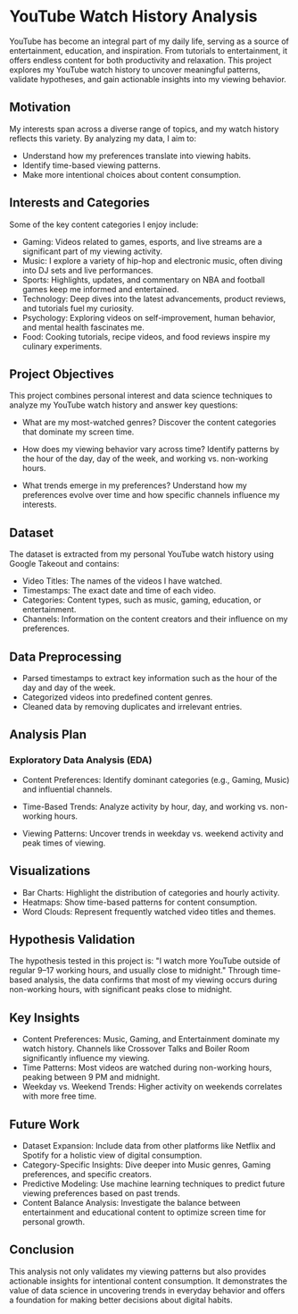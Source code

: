 # YouTube Watch History Analysis


YouTube has become an integral part of my daily life, serving as a source of entertainment, education, and inspiration. From tutorials to entertainment, it offers endless content for both productivity and relaxation. This project explores my YouTube watch history to uncover meaningful patterns, validate hypotheses, and gain actionable insights into my viewing behavior.

## Motivation
My interests span across a diverse range of topics, and my watch history reflects this variety. By analyzing my data, I aim to:

- Understand how my preferences translate into viewing habits.
- Identify time-based viewing patterns.
- Make more intentional choices about content consumption.
## Interests and Categories
Some of the key content categories I enjoy include:

- Gaming: Videos related to games, esports, and live streams are a significant part of my viewing activity.
- Music: I explore a variety of hip-hop and electronic music, often diving into DJ sets and live performances.
- Sports: Highlights, updates, and commentary on NBA and football games keep me informed and entertained.
- Technology: Deep dives into the latest advancements, product reviews, and tutorials fuel my curiosity.
- Psychology: Exploring videos on self-improvement, human behavior, and mental health fascinates me.
- Food: Cooking tutorials, recipe videos, and food reviews inspire my culinary experiments.
## Project Objectives
This project combines personal interest and data science techniques to analyze my YouTube watch history and answer key questions:

- What are my most-watched genres?
Discover the content categories that dominate my screen time.

- How does my viewing behavior vary across time?
Identify patterns by the hour of the day, day of the week, and working vs. non-working hours.

- What trends emerge in my preferences?
Understand how my preferences evolve over time and how specific channels influence my interests.
## Dataset
The dataset is extracted from my personal YouTube watch history using Google Takeout and contains:

- Video Titles: The names of the videos I have watched.
- Timestamps: The exact date and time of each video.
- Categories: Content types, such as music, gaming, education, or entertainment.
- Channels: Information on the content creators and their influence on my preferences.
  
## Data Preprocessing
- Parsed timestamps to extract key information such as the hour of the day and day of the week.
- Categorized videos into predefined content genres.
- Cleaned data by removing duplicates and irrelevant entries.
## Analysis Plan
### Exploratory Data Analysis (EDA)
- Content Preferences:
Identify dominant categories (e.g., Gaming, Music) and influential channels.

- Time-Based Trends:
Analyze activity by hour, day, and working vs. non-working hours.

- Viewing Patterns:
Uncover trends in weekday vs. weekend activity and peak times of viewing.

## Visualizations
- Bar Charts: Highlight the distribution of categories and hourly activity.
- Heatmaps: Show time-based patterns for content consumption.
- Word Clouds: Represent frequently watched video titles and themes.
  
## Hypothesis Validation
The hypothesis tested in this project is:
"I watch more YouTube outside of regular 9–17 working hours, and usually close to midnight."
Through time-based analysis, the data confirms that most of my viewing occurs during non-working hours, with significant peaks close to midnight.

## Key Insights
- Content Preferences: Music, Gaming, and Entertainment dominate my watch history. Channels like Crossover Talks and Boiler Room significantly influence my viewing.
- Time Patterns: Most videos are watched during non-working hours, peaking between 9 PM and midnight.
- Weekday vs. Weekend Trends: Higher activity on weekends correlates with more free time.
## Future Work
- Dataset Expansion:
Include data from other platforms like Netflix and Spotify for a holistic view of digital consumption.
- Category-Specific Insights:
Dive deeper into Music genres, Gaming preferences, and specific creators.
- Predictive Modeling:
Use machine learning techniques to predict future viewing preferences based on past trends.
- Content Balance Analysis:
Investigate the balance between entertainment and educational content to optimize screen time for personal growth.
## Conclusion
This analysis not only validates my viewing patterns but also provides actionable insights for intentional content consumption. It demonstrates the value of data science in uncovering trends in everyday behavior and offers a foundation for making better decisions about digital habits.
